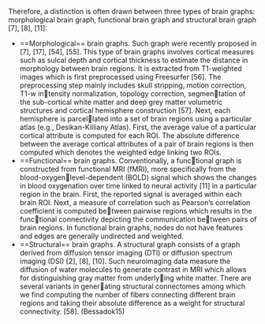 Therefore, a distinction is often drawn between three types of brain graphs: morphological brain graph, functional brain graph and structural brain graph [7], [8], [11]: 
-  ==Morphological== brain graphs. Such graph were recently proposed in [7], [17], [54], [55]. This type of brain graphs involves cortical measures such as sulcal depth and cortical thickness to estimate the distance in morphology between brain regions. It is extracted from T1-weighted images which is first preprocessed using Freesurfer [56]. The preprocessing step mainly includes skull stripping, motion correction, T1-w intensity normalization, topology correction, segmentation of the sub-cortical white matter and deep grey matter volumetric structures and cortical hemisphere construction [57]. Next, each hemisphere is parcellated into a set of brain regions using a particular atlas (e.g., Desikan-Killiany Atlas). First, the average value of a particular cortical attribute is computed for each ROI. The absolute difference between the average cortical attributes of a pair of brain regions is then computed which denotes the weighted edge linking two ROIs. 
-  ==Functional== brain graphs. Conventionally, a functional graph is constructed from functional MRI (fMRI), more specifically from the blood-oxygenlevel-dependent (BOLD) signal which shows the changes in blood oxygenation over time linked to neural activity [11] in a particular region in the brain. First, the reported signal is averaged within each brain ROI. Next, a measure of correlation such as Pearson’s correlation coefficient is computed between pairwise regions which results in the functional connectivity depicting the communication between pairs of brain regions. In functional brain graphs, nodes do not have features and edges are generally undirected and weighted. 
- ==Structural== brain graphs. A structural graph consists of a graph derived from diffusion tensor imaging (DTI) or diffusion spectrum imaging (DSI) [2], [8], [10]. Such neuroimaging data measure the diffusion of water molecules to generate contrast in MRI which allows for distinguishing gray matter from underlying white matter. There are several variants in generating structural connectomes among which we find computing the number of fibers connecting different brain regions and taking their absolute difference as a weight for structural connectivity. [58].
(Bessadok15)

